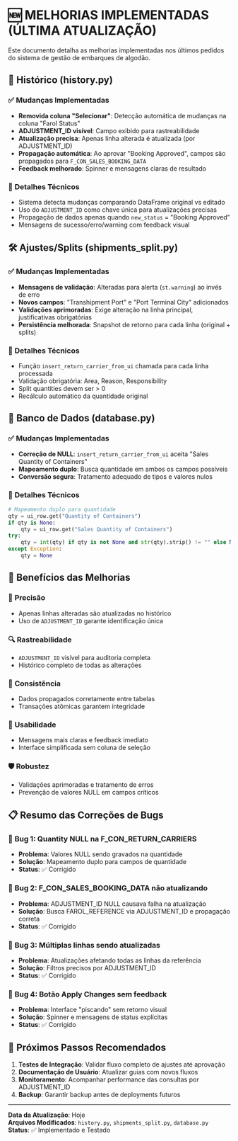 # 🆕 MELHORIAS IMPLEMENTADAS (ÚLTIMA ATUALIZAÇÃO)

Este documento detalha as melhorias implementadas nos últimos pedidos do sistema de gestão de embarques de algodão.

## 📜 **Histórico (history.py)**

### ✅ **Mudanças Implementadas**
- **Removida coluna "Selecionar"**: Detecção automática de mudanças na coluna "Farol Status"
- **ADJUSTMENT_ID visível**: Campo exibido para rastreabilidade
- **Atualização precisa**: Apenas linha alterada é atualizada (por ADJUSTMENT_ID)
- **Propagação automática**: Ao aprovar "Booking Approved", campos são propagados para `F_CON_SALES_BOOKING_DATA`
- **Feedback melhorado**: Spinner e mensagens claras de resultado

### 🔧 **Detalhes Técnicos**
- Sistema detecta mudanças comparando DataFrame original vs editado
- Uso do `ADJUSTMENT_ID` como chave única para atualizações precisas
- Propagação de dados apenas quando `new_status` = "Booking Approved"
- Mensagens de sucesso/erro/warning com feedback visual

## 🛠️ **Ajustes/Splits (shipments_split.py)**

### ✅ **Mudanças Implementadas**
- **Mensagens de validação**: Alteradas para alerta (`st.warning`) ao invés de erro
- **Novos campos**: "Transhipment Port" e "Port Terminal City" adicionados
- **Validações aprimoradas**: Exige alteração na linha principal, justificativas obrigatórias
- **Persistência melhorada**: Snapshot de retorno para cada linha (original + splits)

### 🔧 **Detalhes Técnicos**
- Função `insert_return_carrier_from_ui` chamada para cada linha processada
- Validação obrigatória: Area, Reason, Responsibility
- Split quantities devem ser > 0
- Recálculo automático da quantidade original

## 💾 **Banco de Dados (database.py)**

### ✅ **Mudanças Implementadas**
- **Correção de NULL**: `insert_return_carrier_from_ui` aceita "Sales Quantity of Containers"
- **Mapeamento duplo**: Busca quantidade em ambos os campos possíveis
- **Conversão segura**: Tratamento adequado de tipos e valores nulos

### 🔧 **Detalhes Técnicos**
```python
# Mapeamento duplo para quantidade
qty = ui_row.get("Quantity of Containers")
if qty is None:
    qty = ui_row.get("Sales Quantity of Containers")
try:
    qty = int(qty) if qty is not None and str(qty).strip() != "" else None
except Exception:
    qty = None
```

## 🎯 **Benefícios das Melhorias**

### 🎯 **Precisão**
- Apenas linhas alteradas são atualizadas no histórico
- Uso de `ADJUSTMENT_ID` garante identificação única

### 🔍 **Rastreabilidade**
- `ADJUSTMENT_ID` visível para auditoria completa
- Histórico completo de todas as alterações

### 🔄 **Consistência**
- Dados propagados corretamente entre tabelas
- Transações atômicas garantem integridade

### 👥 **Usabilidade**
- Mensagens mais claras e feedback imediato
- Interface simplificada sem coluna de seleção

### 🛡️ **Robustez**
- Validações aprimoradas e tratamento de erros
- Prevenção de valores NULL em campos críticos

## 📋 **Resumo das Correções de Bugs**

### 🐛 **Bug 1: Quantity NULL na F_CON_RETURN_CARRIERS**
- **Problema**: Valores NULL sendo gravados na quantidade
- **Solução**: Mapeamento duplo para campos de quantidade
- **Status**: ✅ Corrigido

### 🐛 **Bug 2: F_CON_SALES_BOOKING_DATA não atualizando**
- **Problema**: ADJUSTMENT_ID NULL causava falha na atualização
- **Solução**: Busca FAROL_REFERENCE via ADJUSTMENT_ID e propagação correta
- **Status**: ✅ Corrigido

### 🐛 **Bug 3: Múltiplas linhas sendo atualizadas**
- **Problema**: Atualizações afetando todas as linhas da referência
- **Solução**: Filtros precisos por ADJUSTMENT_ID
- **Status**: ✅ Corrigido

### 🐛 **Bug 4: Botão Apply Changes sem feedback**
- **Problema**: Interface "piscando" sem retorno visual
- **Solução**: Spinner e mensagens de status explícitas
- **Status**: ✅ Corrigido

## 🚀 **Próximos Passos Recomendados**

1. **Testes de Integração**: Validar fluxo completo de ajustes até aprovação
2. **Documentação de Usuário**: Atualizar guias com novos fluxos
3. **Monitoramento**: Acompanhar performance das consultas por ADJUSTMENT_ID
4. **Backup**: Garantir backup antes de deployments futuros

---

**Data da Atualização**: Hoje  
**Arquivos Modificados**: `history.py`, `shipments_split.py`, `database.py`  
**Status**: ✅ Implementado e Testado

